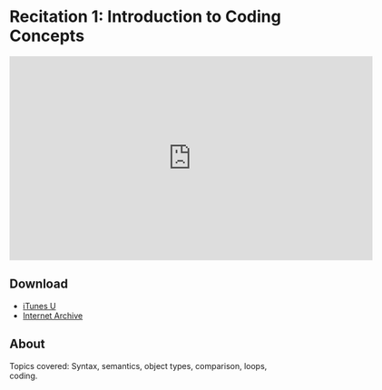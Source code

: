# Recitation 1: Introduction to Coding Concepts

<iframe width="640" height="360" src="http://www.youtube.com/embed/88fqFjfxgwI?feature=player_detailpage" frameborder="0" allowfullscreen></iframe>

## Download

- [iTunes U](http://itunes.apple.com/us/itunes-u/recitation-1-introduction/id499270153?i=112370299)
- [Internet Archive](http://www.archive.org/download/MIT6.00SCS11/MIT6_00SCS11_rec01_300k.mp4)

## About

Topics covered: Syntax, semantics, object types, comparison, loops, coding.



